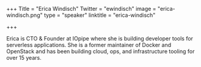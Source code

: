 +++
Title = "Erica Windisch"
Twitter = "ewindisch"
image = "erica-windisch.png"
type = "speaker"
linktitle = "erica-windisch"

+++

Erica is CTO & Founder at IOpipe where she is building developer tools for serverless applications. She is a former maintainer of Docker and OpenStack and has been building cloud, ops, and infrastructure tooling for over 15 years.
